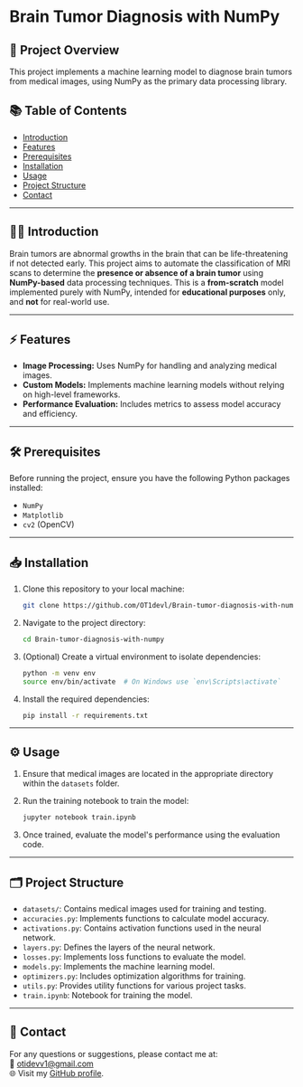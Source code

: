 # Brain Tumor Diagnosis with NumPy

## 🚀 **Project Overview**
This project implements a machine learning model to diagnose brain tumors from medical images, using NumPy as the primary data processing library.

## 📚 **Table of Contents**
- [Introduction](#-introduction)
- [Features](#-features)
- [Prerequisites](#-prerequisites)
- [Installation](#-installation)
- [Usage](#-usage)
- [Project Structure](#-project-structure)
- [Contact](#-contact)

---

## 🧑‍⚕️ **Introduction**  
Brain tumors are abnormal growths in the brain that can be life-threatening if not detected early. This project aims to automate the classification of MRI scans to determine the **presence or absence of a brain tumor** using **NumPy-based** data processing techniques. This is a **from-scratch** model implemented purely with NumPy, intended for **educational purposes** only, and **not** for real-world use.

---

## ⚡ **Features**
- **Image Processing:** Uses NumPy for handling and analyzing medical images.
- **Custom Models:** Implements machine learning models without relying on high-level frameworks.
- **Performance Evaluation:** Includes metrics to assess model accuracy and efficiency.

---

## 🛠️ **Prerequisites**
Before running the project, ensure you have the following Python packages installed:

- `NumPy`
- `Matplotlib`
- `cv2` (OpenCV)

---

## 📥 **Installation**

1. Clone this repository to your local machine:

   ```bash
   git clone https://github.com/OT1devl/Brain-tumor-diagnosis-with-numpy.git
   ```

2. Navigate to the project directory:

   ```bash
   cd Brain-tumor-diagnosis-with-numpy
   ```

3. (Optional) Create a virtual environment to isolate dependencies:

   ```bash
   python -m venv env
   source env/bin/activate  # On Windows use `env\Scripts\activate`
   ```

4. Install the required dependencies:

   ```bash
   pip install -r requirements.txt
   ```

---

## ⚙️ **Usage**

1. Ensure that medical images are located in the appropriate directory within the `datasets` folder.
2. Run the training notebook to train the model:

   ```bash
   jupyter notebook train.ipynb
   ```

3. Once trained, evaluate the model's performance using the evaluation code.

---

## 🗂️ **Project Structure**

- `datasets/`: Contains medical images used for training and testing.
- `accuracies.py`: Implements functions to calculate model accuracy.
- `activations.py`: Contains activation functions used in the neural network.
- `layers.py`: Defines the layers of the neural network.
- `losses.py`: Implements loss functions to evaluate the model.
- `models.py`: Implements the machine learning model.
- `optimizers.py`: Includes optimization algorithms for training.
- `utils.py`: Provides utility functions for various project tasks.
- `train.ipynb`: Notebook for training the model.

---

## 📱 **Contact**

For any questions or suggestions, please contact me at:  
📧 [otidevv1@gmail.com](mailto:otidevv1@gmail.com)  
🌐 Visit my [GitHub profile](https://github.com/OT1devl).


